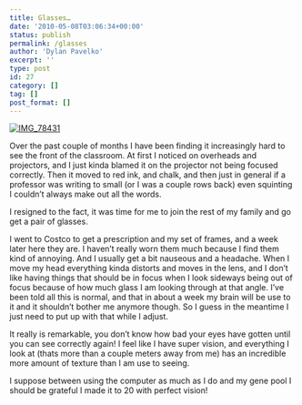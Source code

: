 ```yaml
---
title: Glasses…
date: '2010-05-08T03:06:34+00:00'
status: publish
permalink: /glasses
author: 'Dylan Pavelko'
excerpt: ''
type: post
id: 27
category: []
tag: []
post_format: []
---
```

[![](https://i0.wp.com/www.dylanpavelko.com/blog/wp-content/uploads/2010/05/IMG_78431.jpg?resize=500%2C333 "IMG_78431")](https://i0.wp.com/www.dylanpavelko.com/blog/wp-content/uploads/2010/05/IMG_78431.jpg)

[](http://www.dylanpavelko.com/blog/wp-content/uploads/2010/05/IMG_78431.jpg)Over the past couple of months I have been finding it increasingly hard to see the front of the classroom. At first I noticed on overheads and projectors, and I just kinda blamed it on the projector not being focused correctly. Then it moved to red ink, and chalk, and then just in general if a professor was writing to small (or I was a couple rows back) even squinting I couldn’t always make out all the words.

I resigned to the fact, it was time for me to join the rest of my family and go get a pair of glasses.

I went to Costco to get a prescription and my set of frames, and a week later here they are. I haven’t really worn them much because I find them kind of annoying. And I usually get a bit nauseous and a headache. When I move my head everything kinda distorts and moves in the lens, and I don’t like having things that should be in focus when I look sideways being out of focus because of how much glass I am looking through at that angle. I’ve been told all this is normal, and that in about a week my brain will be use to it and it shouldn’t bother me anymore though. So I guess in the meantime I just need to put up with that while I adjust.

It really is remarkable, you don’t know how bad your eyes have gotten until you can see correctly again! I feel like I have super vision, and everything I look at (thats more than a couple meters away from me) has an incredible more amount of texture than I am use to seeing.

I suppose between using the computer as much as I do and my gene pool I should be grateful I made it to 20 with perfect vision!